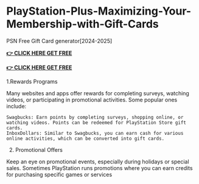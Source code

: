 # PlayStation-Plus-Maximizing-Your-Membership-with-Gift-Cards

PSN Free Gift Card generator[2024-2025]

**[👉 CLICK HERE GET FREE](https://tinyurl.com/ypwnb3m4)**

**[👉 CLICK HERE GET FREE](https://tinyurl.com/ypwnb3m4)**

1.Rewards Programs

Many websites and apps offer rewards for completing surveys, watching videos, or participating in promotional activities. Some popular ones include:

    Swagbucks: Earn points by completing surveys, shopping online, or watching videos. Points can be redeemed for PlayStation Store gift cards.
    InboxDollars: Similar to Swagbucks, you can earn cash for various online activities, which can be converted into gift cards.

2. Promotional Offers

Keep an eye on promotional events, especially during holidays or special sales. Sometimes PlayStation runs promotions where you can earn credits for purchasing specific games or services
